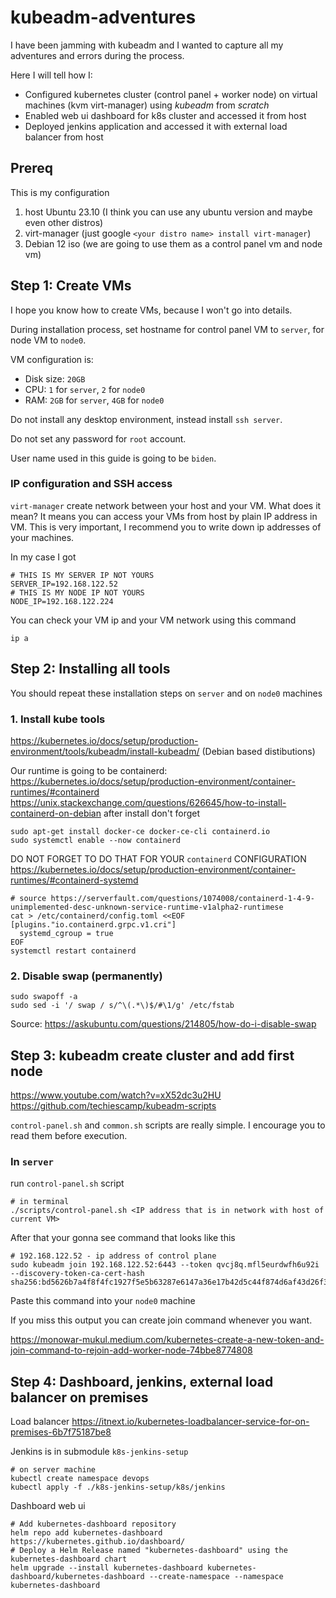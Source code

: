 # kubeadm-adventures

I have been jamming with kubeadm and I wanted to capture all my adventures and errors during the process. 

Here I will tell how I: 
- Configured kubernetes cluster (control panel + worker node) on virtual machines (kvm virt-manager) using *kubeadm* from *scratch*
- Enabled web ui dashboard for k8s cluster and accessed it from host
- Deployed jenkins application and accessed it with external load balancer from host 

## Prereq

This is my configuration
1. host Ubuntu 23.10 (I think you can use any ubuntu version and maybe even other distros)
2. virt-manager (just google `<your distro name> install virt-manager`)
3. Debian 12 iso (we are going to use them as a control panel vm and node vm)

## Step 1: Create VMs

I hope you know how to create VMs, because I won't go into details. 

During installation process, set hostname for control panel VM to `server`, for node VM to `node0`.

VM configuration is:
- Disk size: `20GB`
- CPU: `1` for `server`, `2` for `node0`
- RAM: `2GB` for `server`, `4GB` for `node0`

Do not install any desktop environment, instead install `ssh server`. 

Do not set any password for `root` account.

User name used in this guide is going to be `biden`.

### IP configuration and SSH access 

`virt-manager` create network between your host and your VM. What does it mean? It means you can access your VMs from host by plain IP address in VM. This is very important, I recommend you to write down ip addresses of your machines. 

In my case I got 
```
# THIS IS MY SERVER IP NOT YOURS
SERVER_IP=192.168.122.52
# THIS IS MY NODE IP NOT YOURS 
NODE_IP=192.168.122.224
```

You can check your VM ip and your VM network using this command 
```
ip a
```

## Step 2: Installing all tools

You should repeat these installation steps on `server` and on `node0` machines 


### 1. Install kube tools
https://kubernetes.io/docs/setup/production-environment/tools/kubeadm/install-kubeadm/ (Debian based distibutions)

Our runtime is going to be containerd: 
https://kubernetes.io/docs/setup/production-environment/container-runtimes/#containerd
https://unix.stackexchange.com/questions/626645/how-to-install-containerd-on-debian 
after install don't forget 
```
sudo apt-get install docker-ce docker-ce-cli containerd.io
sudo systemctl enable --now containerd
```

DO NOT FORGET TO DO THAT FOR YOUR `containerd` CONFIGURATION
https://kubernetes.io/docs/setup/production-environment/container-runtimes/#containerd-systemd
```
# source https://serverfault.com/questions/1074008/containerd-1-4-9-unimplemented-desc-unknown-service-runtime-v1alpha2-runtimese
cat > /etc/containerd/config.toml <<EOF
[plugins."io.containerd.grpc.v1.cri"]
  systemd_cgroup = true
EOF
systemctl restart containerd
```

### 2. Disable swap (permanently)

```
sudo swapoff -a  
sudo sed -i '/ swap / s/^\(.*\)$/#\1/g' /etc/fstab
```
Source: https://askubuntu.com/questions/214805/how-do-i-disable-swap

## Step 3: kubeadm create cluster and add first node
https://www.youtube.com/watch?v=xX52dc3u2HU
https://github.com/techiescamp/kubeadm-scripts

`control-panel.sh` and `common.sh` scripts are really simple. I encourage you to read them before execution.

### In `server`

run `control-panel.sh` script 
```
# in terminal
./scripts/control-panel.sh <IP address that is in network with host of current VM>
```
After that your gonna see command that looks like this 

```
# 192.168.122.52 - ip address of control plane
sudo kubeadm join 192.168.122.52:6443 --token qvcj8q.mfl5eurdwfh6u92i --discovery-token-ca-cert-hash sha256:bd5626b7a4f8f4fc1927f5e5b63287e6147a36e17b42d5c44f874d6af43d26f3
``` 

Paste this command into your `node0` machine 

If you miss this output you can create join command whenever you want. 

https://monowar-mukul.medium.com/kubernetes-create-a-new-token-and-join-command-to-rejoin-add-worker-node-74bbe8774808


## Step 4: Dashboard, jenkins, external load balancer on premises 

Load balancer https://itnext.io/kubernetes-loadbalancer-service-for-on-premises-6b7f75187be8

Jenkins is in submodule `k8s-jenkins-setup`
```
# on server machine
kubectl create namespace devops
kubectl apply -f ./k8s-jenkins-setup/k8s/jenkins  
``` 

Dashboard web ui
```
# Add kubernetes-dashboard repository
helm repo add kubernetes-dashboard https://kubernetes.github.io/dashboard/
# Deploy a Helm Release named "kubernetes-dashboard" using the kubernetes-dashboard chart
helm upgrade --install kubernetes-dashboard kubernetes-dashboard/kubernetes-dashboard --create-namespace --namespace kubernetes-dashboard
```